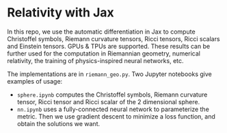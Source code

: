 # Relativity with Jax

In this repo, we use the automatic differentiation in Jax to compute Christoffel symbols, Riemann curvature tensors, Ricci tensors, Ricci scalars and Einstein tensors. GPUs & TPUs are supported. These results can be further used for the computation in Riemannian geometry, numerical relativity, the training of physics-inspired neural networks, etc.

The implementations are in `riemann_geo.py`. Two Jupyter notebooks give examples of usage:

- `sphere.ipynb` computes the Christoffel symbols, Riemann curvature tensor, Ricci tensor and Ricci scalar of the 2 dimensional sphere.
- `nn.ipynb` uses a fully-connected neural network to parameterize the metric. Then we use gradient descent to minimize a loss function, and obtain the solutions we want.
